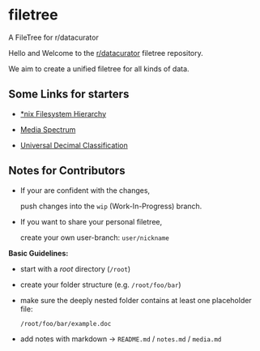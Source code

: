 # filetree
A FileTree for r/datacurator

Hello and Welcome to the [r/datacurator](https://reddit.com/r/datacurator) filetree repository.  

We aim to create a unified filetree for all kinds of data. 



## Some Links for starters

* [\*nix Filesystem Hierarchy](https://wikipedia.org/wiki/Filesystem_Hierarchy_Standard)  

* [Media Spectrum](https://en.wikipedia.org/wiki/Media#Communications)

* [Universal Decimal Classification](https://en.wikipedia.org/wiki/Universal_Decimal_Classification)

  

## Notes for Contributors

- If your are confident with the changes,

  push changes into the `wip` (Work-In-Progress) branch.

- If you want to share your personal filetree,

  create your own user-branch: `user/nickname`



**Basic Guidelines:**

* start with a *root* directory (`/root`)

* create your folder structure (e.g. `/root/foo/bar`)

* make sure the deeply nested folder contains at least one placeholder file:

  `/root/foo/bar/example.doc`

* add notes with markdown → `README.md` / `notes.md` / `media.md`

